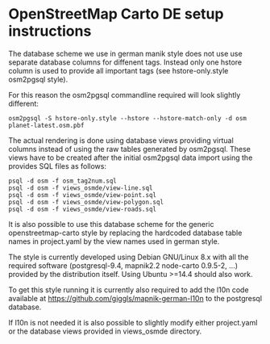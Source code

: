 # OpenStreetMap Carto DE setup instructions

The database scheme we use in german manik style does not use use separate
database columns for diffenent tags. Instead only one hstore column is used
to provide all important tags (see hstore-only.style osm2pgsql style).

For this reason the osm2pgsql commandline required will look slightly different:

```
osm2pgsql -S hstore-only.style --hstore --hstore-match-only -d osm planet-latest.osm.pbf
```

The actual rendering is done using database views providing virtual columns
instead of using the raw tables generated by osm2pgsql. These views have to
be created after the initial osm2pgsql data import using the provides SQL
files as follows:

```
psql -d osm -f osm_tag2num.sql
psql -d osm -f views_osmde/view-line.sql
psql -d osm -f views_osmde/view-point.sql
psql -d osm -f views_osmde/view-polygon.sql
psql -d osm -f views_osmde/view-roads.sql
```

It is also possible to use this database scheme for the generic
openstreetmap-carto style by replacing the hardcoded database table names in
project.yaml by the view names used in german style.

The style is currently developed using Debian GNU/Linux 8.x with all the
required software (postgresql-9.4, mapnik2.2 node-carto 0.9.5-2, ...)
provided by the distribution itself. Using Ubuntu >=14.4 should also work.

To get this style running it is currently also required to add the l10n code
available at https://github.com/giggls/mapnik-german-l10n to the postgresql
database.

If l10n is not needed it is also possible to slightly modify either
project.yaml or the database views provided in views_osmde directory.


